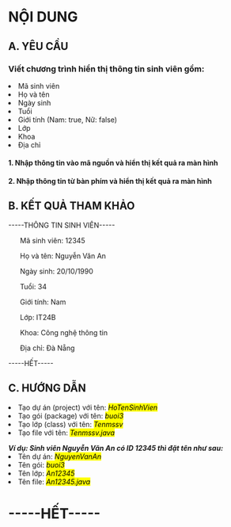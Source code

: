 <h1>NỘI DUNG</h1>
<h2>A. YÊU CẦU</h2>
<h3>Viết chương trình hiển thị thông tin sinh viên gồm:</h3>
<li>Mã sinh viên</li>
<li>Họ và tên</li>
<li>Ngày sinh</li>
<li>Tuổi</li>
<li>Giới tính (Nam: true, Nữ: false)</li>
<li>Lớp</li>
<li>Khoa</li> 
<li>Địa chỉ</li>
<h4>1. Nhập thông tin vào mã nguồn và hiển thị kết quả ra màn hình</h4>
<h4>2. Nhập thông tin từ bàn phím và hiển thị kết quả ra màn hình</h4>
<h2>B. KẾT QUẢ THAM KHẢO</h2>
-----THÔNG TIN SINH VIÊN-----
<ol>Mã sinh viên: 12345</ol>      
<ol>Họ và tên: Nguyễn Văn An</ol>
<ol>Ngày sinh: 20/10/1990</ol>
<ol>Tuổi: 34</ol>
<ol>Giới tính: Nam</ol>
<ol>Lớp: IT24B</ol>
<ol>Khoa: Công nghệ thông tin</ol>
<ol>Địa chỉ: Đà Nẵng</ol>
-----HẾT----- 
<h2>C. HƯỚNG DẪN</h2>
<li>Tạo dự án (project) với tên: <mark><i>HoTenSinhVien</i></mark></li>
<li>Tạo gói (package) với tên: <mark><i>buoi3</i></mark></li>
<li>Tạo lớp (class) với tên: <mark><i>Tenmssv</i></mark></li>
<li>Tạo file với tên: <mark><i>Tenmssv.java</i></mark></li>
<p></p>
<b><em>Ví dụ: Sinh viên Nguyễn Văn An có ID 12345 thì đặt tên như sau:</em></b>
<li>Tên dự án: <mark><i>NguyenVanAn</i></mark></li> 
<li>Tên gói: <mark><i>buoi3</i></mark></li>
<li>Tên lớp: <mark><i>An12345</i></mark></li>
<li>Tên file: <mark><i>An12345.java</i></mark></li>
<h1>-----HẾT-----</h1>

